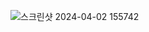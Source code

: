 ![스크린샷 2024-04-02 155742](https://github.com/junbem/AI-Graphics/assets/50951220/dad9d292-5d30-43db-a79f-82ffda88d280)
